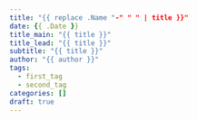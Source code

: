 ```yaml
---
title: "{{ replace .Name "-" " " | title }}"
date: {{ .Date }}
title_main: "{{ title }}"
title_lead: "{{ title }}"
subtitle: "{{ title }}"
author: "{{ author }}"
tags:
  - first_tag
  - second_tag
categories: []
draft: true
---
```


